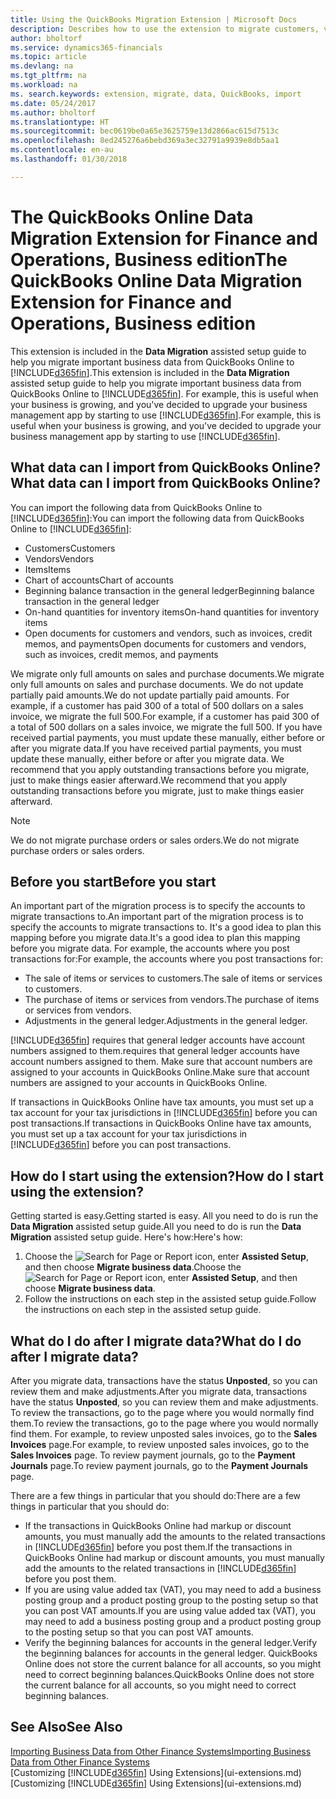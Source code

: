 ```yaml
---
title: Using the QuickBooks Migration Extension | Microsoft Docs
description: Describes how to use the extension to migrate customers, vendors, items, and accounts from QuickBooks Online to Finance and Operations, Business edition.
author: bholtorf
ms.service: dynamics365-financials
ms.topic: article
ms.devlang: na
ms.tgt_pltfrm: na
ms.workload: na
ms. search.keywords: extension, migrate, data, QuickBooks, import
ms.date: 05/24/2017
ms.author: bholtorf
ms.translationtype: HT
ms.sourcegitcommit: bec0619be0a65e3625759e13d2866ac615d7513c
ms.openlocfilehash: 8ed245276a6bebd369a3ec32791a9939e8db5aa1
ms.contentlocale: en-au
ms.lasthandoff: 01/30/2018

---
```


# <a name="the-quickbooks-online-data-migration-extension-for-finance-and-operations-business-edition"></a><span data-ttu-id="dbc19-103">The QuickBooks Online Data Migration Extension for Finance and Operations, Business edition</span><span class="sxs-lookup"><span data-stu-id="dbc19-103">The QuickBooks Online Data Migration Extension for Finance and Operations, Business edition</span></span>
<span data-ttu-id="dbc19-104">This extension is included in the **Data Migration** assisted setup guide to help you migrate important business data from QuickBooks Online to [!INCLUDE[d365fin](includes/d365fin_md.md)].</span><span class="sxs-lookup"><span data-stu-id="dbc19-104">This extension is included in the **Data Migration** assisted setup guide to help you migrate important business data from QuickBooks Online to [!INCLUDE[d365fin](includes/d365fin_md.md)].</span></span> <span data-ttu-id="dbc19-105">For example, this is useful when your business is growing, and you've decided to upgrade your business management app by starting to use [!INCLUDE[d365fin](includes/d365fin_md.md)].</span><span class="sxs-lookup"><span data-stu-id="dbc19-105">For example, this is useful when your business is growing, and you've decided to upgrade your business management app by starting to use [!INCLUDE[d365fin](includes/d365fin_md.md)].</span></span>

## <a name="what-data-can-i-import-from-quickbooks-online"></a><span data-ttu-id="dbc19-106">What data can I import from QuickBooks Online?</span><span class="sxs-lookup"><span data-stu-id="dbc19-106">What data can I import from QuickBooks Online?</span></span>
<span data-ttu-id="dbc19-107">You can import the following data from QuickBooks Online to [!INCLUDE[d365fin](includes/d365fin_md.md)]:</span><span class="sxs-lookup"><span data-stu-id="dbc19-107">You can import the following data from QuickBooks Online to [!INCLUDE[d365fin](includes/d365fin_md.md)]:</span></span>  

* <span data-ttu-id="dbc19-108">Customers</span><span class="sxs-lookup"><span data-stu-id="dbc19-108">Customers</span></span>
* <span data-ttu-id="dbc19-109">Vendors</span><span class="sxs-lookup"><span data-stu-id="dbc19-109">Vendors</span></span>
* <span data-ttu-id="dbc19-110">Items</span><span class="sxs-lookup"><span data-stu-id="dbc19-110">Items</span></span>
* <span data-ttu-id="dbc19-111">Chart of accounts</span><span class="sxs-lookup"><span data-stu-id="dbc19-111">Chart of accounts</span></span>
* <span data-ttu-id="dbc19-112">Beginning balance transaction in the general ledger</span><span class="sxs-lookup"><span data-stu-id="dbc19-112">Beginning balance transaction in the general ledger</span></span>
* <span data-ttu-id="dbc19-113">On-hand quantities for inventory items</span><span class="sxs-lookup"><span data-stu-id="dbc19-113">On-hand quantities for inventory items</span></span>
* <span data-ttu-id="dbc19-114">Open documents for customers and vendors, such as invoices, credit memos, and payments</span><span class="sxs-lookup"><span data-stu-id="dbc19-114">Open documents for customers and vendors, such as invoices, credit memos, and payments</span></span>

<span data-ttu-id="dbc19-115">We migrate only full amounts on sales and purchase documents.</span><span class="sxs-lookup"><span data-stu-id="dbc19-115">We migrate only full amounts on sales and purchase documents.</span></span> <span data-ttu-id="dbc19-116">We do not update partially paid amounts.</span><span class="sxs-lookup"><span data-stu-id="dbc19-116">We do not update partially paid amounts.</span></span> <span data-ttu-id="dbc19-117">For example, if a customer has paid 300 of a total of 500 dollars on a sales invoice, we migrate the full 500.</span><span class="sxs-lookup"><span data-stu-id="dbc19-117">For example, if a customer has paid 300 of a total of 500 dollars on a sales invoice, we migrate the full 500.</span></span> <span data-ttu-id="dbc19-118">If you have received partial payments, you must update these manually, either before or after you migrate data.</span><span class="sxs-lookup"><span data-stu-id="dbc19-118">If you have received partial payments, you must update these manually, either before or after you migrate data.</span></span> <span data-ttu-id="dbc19-119">We recommend that you apply outstanding transactions before you migrate, just to make things easier afterward.</span><span class="sxs-lookup"><span data-stu-id="dbc19-119">We recommend that you apply outstanding transactions before you migrate, just to make things easier afterward.</span></span>

> [!NOTE]  
>   <span data-ttu-id="dbc19-120">We do not migrate purchase orders or sales orders.</span><span class="sxs-lookup"><span data-stu-id="dbc19-120">We do not migrate purchase orders or sales orders.</span></span>

## <a name="before-you-start"></a><span data-ttu-id="dbc19-121">Before you start</span><span class="sxs-lookup"><span data-stu-id="dbc19-121">Before you start</span></span>
<span data-ttu-id="dbc19-122">An important part of the migration process is to specify the accounts to migrate transactions to.</span><span class="sxs-lookup"><span data-stu-id="dbc19-122">An important part of the migration process is to specify the accounts to migrate transactions to.</span></span> <span data-ttu-id="dbc19-123">It's a good idea to plan this mapping before you migrate data.</span><span class="sxs-lookup"><span data-stu-id="dbc19-123">It's a good idea to plan this mapping before you migrate data.</span></span> <span data-ttu-id="dbc19-124">For example, the accounts where you post transactions for:</span><span class="sxs-lookup"><span data-stu-id="dbc19-124">For example, the accounts where you post transactions for:</span></span>  

* <span data-ttu-id="dbc19-125">The sale of items or services to customers.</span><span class="sxs-lookup"><span data-stu-id="dbc19-125">The sale of items or services to customers.</span></span>
* <span data-ttu-id="dbc19-126">The purchase of items or services from vendors.</span><span class="sxs-lookup"><span data-stu-id="dbc19-126">The purchase of items or services from vendors.</span></span>  
* <span data-ttu-id="dbc19-127">Adjustments in the general ledger.</span><span class="sxs-lookup"><span data-stu-id="dbc19-127">Adjustments in the general ledger.</span></span>  

[!INCLUDE[d365fin](includes/d365fin_md.md)] <span data-ttu-id="dbc19-128"> requires that general ledger accounts have account numbers assigned to them.</span><span class="sxs-lookup"><span data-stu-id="dbc19-128">requires that general ledger accounts have account numbers assigned to them.</span></span> <span data-ttu-id="dbc19-129">Make sure that account numbers are assigned to your accounts in QuickBooks Online.</span><span class="sxs-lookup"><span data-stu-id="dbc19-129">Make sure that account numbers are assigned to your accounts in QuickBooks Online.</span></span>

<span data-ttu-id="dbc19-130">If transactions in QuickBooks Online have tax amounts, you must set up a tax account for your tax jurisdictions in [!INCLUDE[d365fin](includes/d365fin_md.md)] before you can post transactions.</span><span class="sxs-lookup"><span data-stu-id="dbc19-130">If transactions in QuickBooks Online have tax amounts, you must set up a tax account for your tax jurisdictions in [!INCLUDE[d365fin](includes/d365fin_md.md)] before you can post transactions.</span></span>

## <a name="how-do-i-start-using-the-extension"></a><span data-ttu-id="dbc19-131">How do I start using the extension?</span><span class="sxs-lookup"><span data-stu-id="dbc19-131">How do I start using the extension?</span></span>
<span data-ttu-id="dbc19-132">Getting started is easy.</span><span class="sxs-lookup"><span data-stu-id="dbc19-132">Getting started is easy.</span></span> <span data-ttu-id="dbc19-133">All you need to do is run the **Data Migration** assisted setup guide.</span><span class="sxs-lookup"><span data-stu-id="dbc19-133">All you need to do is run the **Data Migration** assisted setup guide.</span></span> <span data-ttu-id="dbc19-134">Here's how:</span><span class="sxs-lookup"><span data-stu-id="dbc19-134">Here's how:</span></span>

1. <span data-ttu-id="dbc19-135">Choose the ![Search for Page or Report](media/ui-search/search_small.png "Search for Page or Report icon") icon, enter **Assisted Setup**, and then choose **Migrate business data**.</span><span class="sxs-lookup"><span data-stu-id="dbc19-135">Choose the ![Search for Page or Report](media/ui-search/search_small.png "Search for Page or Report icon") icon, enter **Assisted Setup**, and then choose **Migrate business data**.</span></span>
2. <span data-ttu-id="dbc19-136">Follow the instructions on each step in the assisted setup guide.</span><span class="sxs-lookup"><span data-stu-id="dbc19-136">Follow the instructions on each step in the assisted setup guide.</span></span>

## <a name="what-do-i-do-after-i-migrate-data"></a><span data-ttu-id="dbc19-137">What do I do after I migrate data?</span><span class="sxs-lookup"><span data-stu-id="dbc19-137">What do I do after I migrate data?</span></span>
<span data-ttu-id="dbc19-138">After you migrate data, transactions have the status **Unposted**, so you can review them and make adjustments.</span><span class="sxs-lookup"><span data-stu-id="dbc19-138">After you migrate data, transactions have the status **Unposted**, so you can review them and make adjustments.</span></span> <span data-ttu-id="dbc19-139">To review the transactions, go to the page where you would normally find them.</span><span class="sxs-lookup"><span data-stu-id="dbc19-139">To review the transactions, go to the page where you would normally find them.</span></span> <span data-ttu-id="dbc19-140">For example, to review unposted sales invoices, go to the **Sales Invoices** page.</span><span class="sxs-lookup"><span data-stu-id="dbc19-140">For example, to review unposted sales invoices, go to the **Sales Invoices** page.</span></span> <span data-ttu-id="dbc19-141">To review payment journals, go to the **Payment Journals** page.</span><span class="sxs-lookup"><span data-stu-id="dbc19-141">To review payment journals, go to the **Payment Journals** page.</span></span>   

<span data-ttu-id="dbc19-142">There are a few things in particular that you should do:</span><span class="sxs-lookup"><span data-stu-id="dbc19-142">There are a few things in particular that you should do:</span></span>

* <span data-ttu-id="dbc19-143">If the transactions in QuickBooks Online had markup or discount amounts, you must manually add the amounts to the related transactions in [!INCLUDE[d365fin](includes/d365fin_md.md)] before you post them.</span><span class="sxs-lookup"><span data-stu-id="dbc19-143">If the transactions in QuickBooks Online had markup or discount amounts, you must manually add the amounts to the related transactions in [!INCLUDE[d365fin](includes/d365fin_md.md)] before you post them.</span></span>
* <span data-ttu-id="dbc19-144">If you are using value added tax (VAT), you may need to add a business posting group and a product posting group to the posting setup so that you can post VAT amounts.</span><span class="sxs-lookup"><span data-stu-id="dbc19-144">If you are using value added tax (VAT), you may need to add a business posting group and a product posting group to the posting setup so that you can post VAT amounts.</span></span>
* <span data-ttu-id="dbc19-145">Verify the beginning balances for accounts in the general ledger.</span><span class="sxs-lookup"><span data-stu-id="dbc19-145">Verify the beginning balances for accounts in the general ledger.</span></span> <span data-ttu-id="dbc19-146">QuickBooks Online does not store the current balance for all accounts, so you might need to correct beginning balances.</span><span class="sxs-lookup"><span data-stu-id="dbc19-146">QuickBooks Online does not store the current balance for all accounts, so you might need to correct beginning balances.</span></span>

## <a name="see-also"></a><span data-ttu-id="dbc19-147">See Also</span><span class="sxs-lookup"><span data-stu-id="dbc19-147">See Also</span></span>
[<span data-ttu-id="dbc19-148">Importing Business Data from Other Finance Systems</span><span class="sxs-lookup"><span data-stu-id="dbc19-148">Importing Business Data from Other Finance Systems</span></span>](upload-data.md)  
<span data-ttu-id="dbc19-149">[Customizing [!INCLUDE[d365fin](includes/d365fin_md.md)] Using Extensions](ui-extensions.md)</span><span class="sxs-lookup"><span data-stu-id="dbc19-149">[Customizing [!INCLUDE[d365fin](includes/d365fin_md.md)] Using Extensions](ui-extensions.md)</span></span>  

